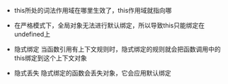 - this所处的词法作用域在哪里生效了，this作用域就指向哪

- 在严格模式下，全局对象无法进行默认绑定，所以导致this只能绑定在undefined上

- 隐式绑定
当函数引用有上下文规则时，隐式绑定的规则就会把函数调用中的this绑定到这个上下文对象

- 隐式丢失
隐式绑定的函数会丢失对象，它会应用默认绑定